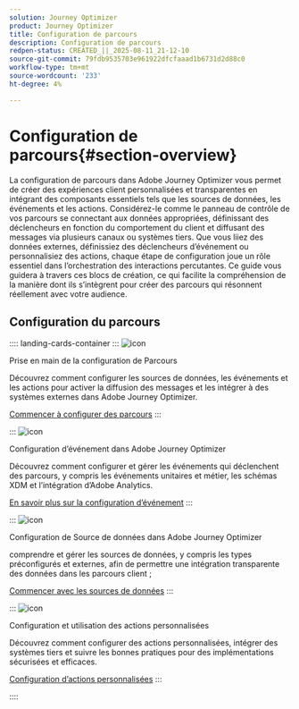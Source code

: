 ```yaml
---
solution: Journey Optimizer
product: Journey Optimizer
title: Configuration de parcours
description: Configuration de parcours
redpen-status: CREATED_||_2025-08-11_21-12-10
source-git-commit: 79fdb9535703e961922dfcfaaad1b6731d2d88c0
workflow-type: tm+mt
source-wordcount: '233'
ht-degree: 4%

---
```



# Configuration de parcours{#section-overview}

La configuration de parcours dans Adobe Journey Optimizer vous permet de créer des expériences client personnalisées et transparentes en intégrant des composants essentiels tels que les sources de données, les événements et les actions. Considérez-le comme le panneau de contrôle de vos parcours se connectant aux données appropriées, définissant des déclencheurs en fonction du comportement du client et diffusant des messages via plusieurs canaux ou systèmes tiers. Que vous liiez des données externes, définissiez des déclencheurs d’événement ou personnalisiez des actions, chaque étape de configuration joue un rôle essentiel dans l’orchestration des interactions percutantes. Ce guide vous guidera à travers ces blocs de création, ce qui facilite la compréhension de la manière dont ils s’intègrent pour créer des parcours qui résonnent réellement avec votre audience.

## Configuration du parcours

:::: landing-cards-container
:::
![icon](https://cdn.experienceleague.adobe.com/icons/circle-play.svg?lang=fr)

Prise en main de la configuration de Parcours

Découvrez comment configurer les sources de données, les événements et les actions pour activer la diffusion des messages et les intégrer à des systèmes externes dans Adobe Journey Optimizer.

[Commencer à configurer des parcours](../using/configuration/about-data-sources-events-actions.md)
:::

:::
![icon](https://cdn.experienceleague.adobe.com/icons/list-check.svg?lang=fr)

Configuration d’événement dans Adobe Journey Optimizer

Découvrez comment configurer et gérer les événements qui déclenchent des parcours, y compris les événements unitaires et métier, les schémas XDM et l’intégration d’Adobe Analytics.

[En savoir plus sur la configuration d’événement](events-journeys-landing-page.md)
:::

:::
![icon](https://cdn.experienceleague.adobe.com/icons/gear.svg?lang=fr)

Configuration de Source de données dans Adobe Journey Optimizer

comprendre et gérer les sources de données, y compris les types préconfigurés et externes, afin de permettre une intégration transparente des données dans les parcours client ;

[Commencer avec les sources de données](data-source-journeys-landing-page.md)
:::

:::
![icon](https://cdn.experienceleague.adobe.com/icons/screwdriver-wrench.svg?lang=fr)

Configuration et utilisation des actions personnalisées

Découvrez comment configurer des actions personnalisées, intégrer des systèmes tiers et suivre les bonnes pratiques pour des implémentations sécurisées et efficaces.

[Configuration d’actions personnalisées](action-journeys-landing-page.md)
:::

::::
